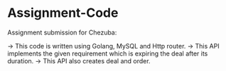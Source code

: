 # Assignment-Code
Assignment submission for Chezuba:

-> This code is written using Golang, MySQL and Http router.
-> This API implements the given requirement which is expiring the deal after its duration.
-> This API also creates deal and order.
